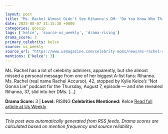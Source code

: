 ```yaml
---

layout: post
title: "Ms. Rachel Almost Didn't See Rihanna's DM: 'Do You Know Who This Is?""
date: 2025-08-07 21:15:30 +0000
categories: gossip
tags: ['kelce', 'source-us_weekly', 'drama-rising']
drama_score: 3
primary_celebrity: kelce
source: us_weekly
source_url: "https://www.usmagazine.com/celebrity-moms/news/ms-rachel-shares-surprising-dm-from-rihanna/""
mentions: {'kelce': 3}
---
```


Ms. Rachel has a lot of celebrity admirers, apparently, but she almost missed a personal message from one of her biggest A-list fans: Rihanna. Ms. Rachel (real name Rachel Accurso), 42, stopped by Kylie Kelce’s “Not Gonna Lie” podcast for the Thursday, August 7, episode — and she revealed Rihanna, 37, slid into her DMs. […]

**Drama Score:** 3 | **Level:** RISING **Celebrities Mentioned:** Kelce [Read full article at Us Weekly](https://www.usmagazine.com/celebrity-moms/news/ms-rachel-shares-surprising-dm-from-rihanna/)

---

*This post was automatically generated from RSS feeds. Drama scores are calculated based on mention frequency and source reliability.*